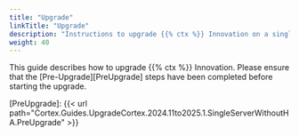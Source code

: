 ```yaml
---
title: "Upgrade"
linkTitle: "Upgrade"
description: "Instructions to upgrade {{% ctx %}} Innovation on a single on-premise server without high availability (HA)."
weight: 40
---
```


This guide describes how to upgrade {{% ctx %}} Innovation. Please ensure that the [Pre-Upgrade][PreUpgrade] steps have been completed before starting the upgrade.

[PreUpgrade]: {{< url path="Cortex.Guides.UpgradeCortex.2024.11to2025.1.SingleServerWithoutHA.PreUpgrade" >}}

